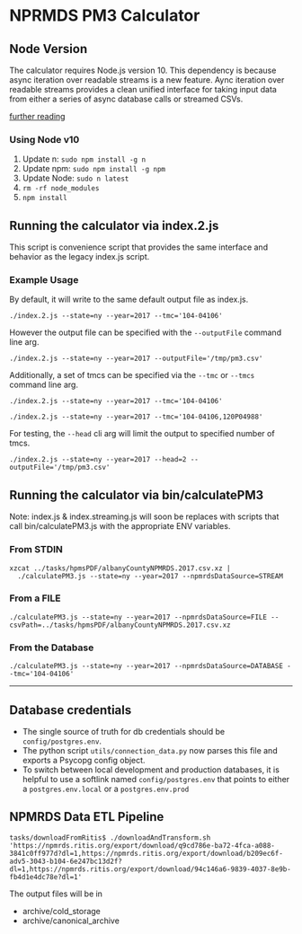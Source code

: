 # NPRMDS PM3 Calculator

## Node Version

The calculator requires Node.js version 10.
This dependency is because async iteration over readable streams is a new feature.
Aync iteration over readable streams provides a clean 
unified interface for taking input data from
either a series of async database calls or streamed CSVs.

[further reading](http://2ality.com/2018/04/async-iter-nodejs.html)

### Using Node v10

1. Update n: `sudo npm install -g n`
1. Update npm: `sudo npm install -g npm`
1. Update Node: `sudo n latest`
1. `rm -rf node_modules`
1. `npm install`

## Running the calculator via index.2.js

This script is convenience script that provides the same interface and behavior
as the legacy index.js script.

### Example Usage

By default, it will write to the same default output file as index.js.


```
./index.2.js --state=ny --year=2017 --tmc='104-04106'
```

However the output file can be specified with the `--outputFile` command line arg.

```
./index.2.js --state=ny --year=2017 --outputFile='/tmp/pm3.csv'
```

Additionally, a set of tmcs can be specified
via the `--tmc` or `--tmcs` command line arg.

```
./index.2.js --state=ny --year=2017 --tmc='104-04106'
```

```
./index.2.js --state=ny --year=2017 --tmc='104-04106,120P04988'
```

For testing, the `--head` cli arg will limit the output to specified number of tmcs.

```
./index.2.js --state=ny --year=2017 --head=2 --outputFile='/tmp/pm3.csv'
```

## Running the calculator via bin/calculatePM3

Note: index.js & index.streaming.js will soon be replaces with scripts
that call bin/calculatePM3.js with the appropriate ENV variables.

### From STDIN

```
xzcat ../tasks/hpmsPDF/albanyCountyNPMRDS.2017.csv.xz |
  ./calculatePM3.js --state=ny --year=2017 --npmrdsDataSource=STREAM
```

### From a FILE

```
./calculatePM3.js --state=ny --year=2017 --npmrdsDataSource=FILE --csvPath=../tasks/hpmsPDF/albanyCountyNPMRDS.2017.csv.xz
```

### From the Database

```
./calculatePM3.js --state=ny --year=2017 --npmrdsDataSource=DATABASE --tmc='104-04106'
```

------------------

## Database credentials

* The single source of truth for db credentials should be `config/postgres.env`.
* The python script `utils/connection_data.py` now
  parses this file and exports a Psycopg config object.
* To switch between local development and production databases,
  it is helpful to use a softlink named `config/postgres.env` that points
  to either a `postgres.env.local` or a `postgres.env.prod`

## NPMRDS Data ETL Pipeline

```
tasks/downloadFromRitis$ ./downloadAndTransform.sh 'https://npmrds.ritis.org/export/download/q9cd786e-ba72-4fca-a088-3841c0ff977d?dl=1,https://npmrds.ritis.org/export/download/b209ec6f-adv5-3043-b104-6e247bc13d2f?dl=1,https://npmrds.ritis.org/export/download/94c146a6-9839-4037-8e9b-fb4d1e4dc78e?dl=1'
```

The output files will be in
* archive/cold_storage
* archive/canonical_archive
